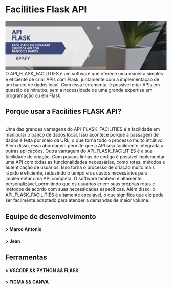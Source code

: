 # Facilities Flask API

![img](image-readme/image_readme.png)
<span><br>O API_FLASK_FACILITIES é um software que oferece uma maneira simples e eficiente de criar APIs com Flask, juntamente com a implementação de um banco de dados local. Com essa ferramenta, é possível criar APIs em questão de minutos, sem a necessidade de uma grande expertise em programação ou em Flask. <br><span>

## Porque usar a Facilities FLASK API?

<span><br>Uma das grandes vantagens do API_FLASK_FACILITIES é a facilidade em manipular o banco de dados local. Isso acontece porque a passagem de dados é feita por meio da URL, o que torna todo o processo muito intuitivo. Além disso, essa abordagem permite que a API seja facilmente integrada a outras aplicações.  Outra vantagem do API_FLASK_FACILITIES é a sua facilidade de criação. Com poucas linhas de código é possível implementar uma API com todas as funcionalidades necessárias, como rotas, métodos e autenticação de usuários. Isso torna o processo de criação muito mais rápido e eficiente, reduzindo o tempo e os custos necessários para implementar uma API completa.  O software também é altamente personalizável, permitindo que os usuários criem suas próprias rotas e métodos de acordo com suas necessidades específicas. Além disso, o API_FLASK_FACILITIES é altamente escalável, o que significa que ele pode ser facilmente adaptado para atender a demandas de maior volume. <br><span>

## Equipe de desenvolvimento

#### > Marco Antonio

#### > Jean

## Ferramentas

#### > VSCODE && PYTHON && FLASK

#### > FIGMA && CANVA

